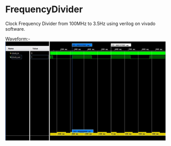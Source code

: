 # FrequencyDivider
Clock Frequency Divider from 100MHz to 3.5Hz using verilog on vivado software.

Waveform:-
![](https://github.com/harshb910/FrequencyDivider/blob/main/waveform.jpg)

